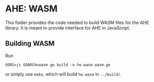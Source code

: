 # AHE: WASM

This folder provides the code needed to build WASM files for the AHE library. It is meant to provide interface for
AHE in JavaScript.

## Building WASM
Run
````
GOOS=js GOARCH=wasm go build -o he.wasm wasm.go
````
or simply use `make`, which will build `he.wasm` in `../build/`.